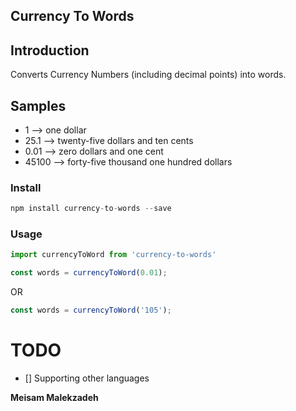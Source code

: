 ## Currency To Words

## Introduction

Converts Currency Numbers (including decimal points) into words.

## Samples
* 1 --> one dollar
* 25.1 --> twenty-five dollars and ten cents
* 0.01 --> zero dollars and one cent
* 45100 --> forty-five thousand one hundred dollars


### Install

```js
npm install currency-to-words --save
```

### Usage

```js
import currencyToWord from 'currency-to-words'
```

```js
const words = currencyToWord(0.01);
```

OR

```js
const words = currencyToWord('105');
```

# TODO
- [] Supporting other languages



**Meisam Malekzadeh**
